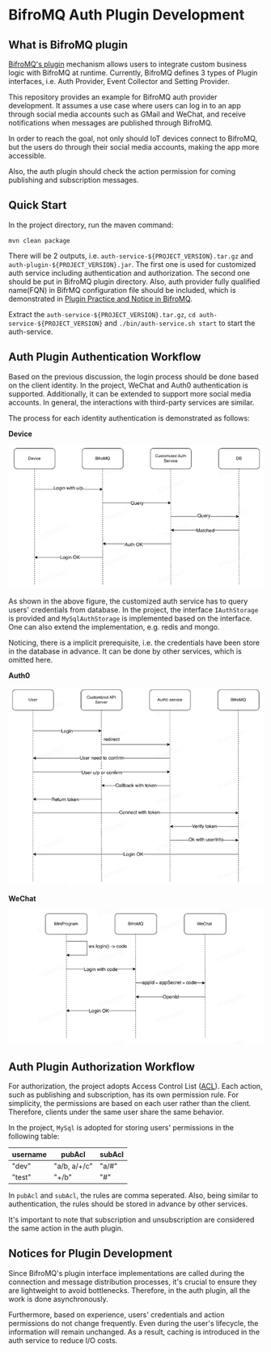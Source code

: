 # BifroMQ Auth Plugin Development

## What is BifroMQ plugin
[BifroMQ's plugin](https://bifromq.io/docs/plugin/plugin/) mechanism allows users to integrate custom business logic 
with BifroMQ at runtime. Currently, BifroMQ defines 3 types of Plugin interfaces, i.e. Auth Provider, 
Event Collector and Setting Provider.

This repository provides an example for BifroMQ auth provider development. It assumes a use case where users can log in 
to an app through social media accounts such as GMail and WeChat, and receive notifications when messages are published 
through BifroMQ.

In order to reach the goal, not only should IoT devices connect to BifroMQ, but the users do through their social 
media accounts, making the app more accessible.

Also, the auth plugin should check the action permission for coming publishing and subscription messages.

## Quick Start
In the project directory, run the maven command:
```shell
mvn clean package
```
There will be 2 outputs, i.e. `auth-service-${PROJECT_VERSION}.tar.gz` and `auth-plugin-${PROJECT_VERSION}.jar`.
The first one is used for customized auth service including authentication and authorization.
The second one should be put in BifroMQ plugin directory. Also, auth provider fully qualified name(FQN) 
in BifrMQ configuration file should be included, which is demonstrated in 
[Plugin Practice and Notice in BifroMQ](https://bifromq.io/docs/plugin/plugin_practice/).

Extract the `auth-service-${PROJECT_VERSION}.tar.gz`, `cd auth-service-${PROJECT_VERSION}` 
and `./bin/auth-service.sh start` to start the auth-service.

## Auth Plugin Authentication Workflow
Based on the previous discussion, the login process should be done based on the client identity. In the project, WeChat 
and Auth0 authentication is supported. Additionally, it can be extended to support more social media accounts. 
In general, the interactions with third-party services are similar.

The process for each identity authentication is demonstrated as follows:

**Device**

![device-authn.png](docs%2Fimg%2Fdevice-authn.png)

As shown in the above figure, the customized auth service has to query users' credentials from database. In the project,
the interface `IAuthStorage` is provided and `MySqlAuthStorage` is implemented based on the interface. One can also 
extend the implementation, e.g. redis and mongo.

Noticing, there is a implicit prerequisite, i.e. the credentials have been store in the database in advance. It can be 
done by other services, which is omitted here.

**Auth0**

![auth0-authn.png](docs%2Fimg%2Fauth0-authn.png)

**WeChat**

![wechat-authn.png](docs%2Fimg%2Fwechat-authn.png)

## Auth Plugin Authorization Workflow
For authorization, the project adopts Access Control List ([ACL](https://en.wikipedia.org/wiki/Access-control_list)).
Each action, such as publishing and subscription, has its own permission rule. For simplicity, the permissions are based 
on each user rather than the client. Therefore, clients under the same user share the same behavior.

In the project, `MySql` is adopted for storing users' permissions in the following table:

| username | pubAcl | subAcl |
|----------|--------|--------|
| "dev"    | "a/b, a/+/c"  | "a/#"  |
| "test"    | "+/b"   | "#"   |

In `pubAcl` and `subAcl`, the rules are comma seperated. Also, being similar to authentication, the rules should be 
stored in advance by other services.

It's important to note that subscription and unsubscription are considered the same action in the auth plugin.

## Notices for Plugin Development
Since BifroMQ's plugin interface implementations are called during the connection and message distribution processes, 
it's crucial to ensure they are lightweight to avoid bottlenecks. Therefore, in the auth plugin, all the work is 
done asynchronously.

Furthermore, based on experience, users' credentials and action permissions do not change frequently. Even during the 
user's lifecycle, the information will remain unchanged. As a result, caching is introduced in the auth service to 
reduce I/O costs.